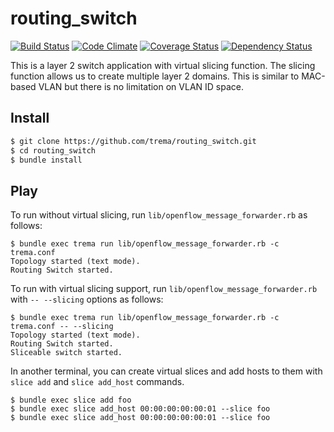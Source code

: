 routing_switch
==============
[![Build Status](http://img.shields.io/travis/trema/routing_switch/develop.svg?style=flat)][travis]
[![Code Climate](http://img.shields.io/codeclimate/github/trema/routing_switch.svg?style=flat)][codeclimate]
[![Coverage Status](http://img.shields.io/codeclimate/coverage/github/trema/routing_switch.svg?style=flat)][codeclimate]
[![Dependency Status](http://img.shields.io/gemnasium/trema/routing_switch.svg?style=flat)][gemnasium]

This is a layer 2 switch application with virtual slicing
function. The slicing function allows us to create multiple layer 2
domains. This is similar to MAC-based VLAN but there is no limitation
on VLAN ID space.

[travis]: http://travis-ci.org/trema/routing_switch
[codeclimate]: https://codeclimate.com/github/trema/routing_switch
[gemnasium]: https://gemnasium.com/trema/routing_switch


Install
-------

```bash
$ git clone https://github.com/trema/routing_switch.git
$ cd routing_switch
$ bundle install
```


Play
----

To run without virtual slicing, run
`lib/openflow_message_forwarder.rb` as follows:

```
$ bundle exec trema run lib/openflow_message_forwarder.rb -c trema.conf
Topology started (text mode).
Routing Switch started.
```

To run with virtual slicing support, run
`lib/openflow_message_forwarder.rb` with `-- --slicing` options as
follows:

```
$ bundle exec trema run lib/openflow_message_forwarder.rb -c trema.conf -- --slicing
Topology started (text mode).
Routing Switch started.
Sliceable switch started.
```

In another terminal, you can create virtual slices and add hosts to
them with `slice add` and `slice add_host` commands.

```
$ bundle exec slice add foo
$ bundle exec slice add_host 00:00:00:00:00:01 --slice foo
$ bundle exec slice add_host 00:00:00:00:00:01 --slice foo
```
